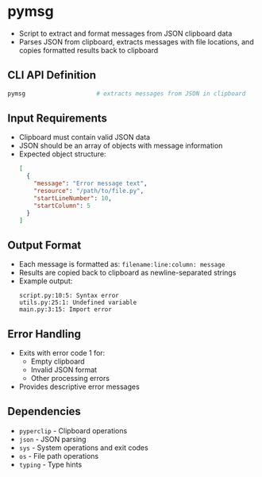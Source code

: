 # pymsg

- Script to extract and format messages from JSON clipboard data
- Parses JSON from clipboard, extracts messages with file locations, and copies formatted results back to clipboard

## CLI API Definition

```sh
pymsg                    # extracts messages from JSON in clipboard
```

## Input Requirements

- Clipboard must contain valid JSON data
- JSON should be an array of objects with message information
- Expected object structure:
  ```json
  [
    {
      "message": "Error message text",
      "resource": "/path/to/file.py",
      "startLineNumber": 10,
      "startColumn": 5
    }
  ]
  ```

## Output Format

- Each message is formatted as: `filename:line:column: message`
- Results are copied back to clipboard as newline-separated strings
- Example output:
  ```
  script.py:10:5: Syntax error
  utils.py:25:1: Undefined variable
  main.py:3:15: Import error
  ```

## Error Handling

- Exits with error code 1 for:
  - Empty clipboard
  - Invalid JSON format
  - Other processing errors
- Provides descriptive error messages

## Dependencies

- `pyperclip` - Clipboard operations
- `json` - JSON parsing
- `sys` - System operations and exit codes
- `os` - File path operations
- `typing` - Type hints